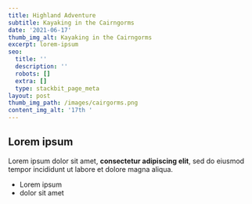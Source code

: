 ```yaml
---
title: Highland Adventure
subtitle: Kayaking in the Cairngorms
date: '2021-06-17'
thumb_img_alt: Kayaking in the Cairngorms
excerpt: lorem-ipsum
seo:
  title: ''
  description: ''
  robots: []
  extra: []
  type: stackbit_page_meta
layout: post
thumb_img_path: /images/cairgorms.png
content_img_alt: '17th '
---
```

## Lorem ipsum

Lorem ipsum dolor sit amet, **consectetur adipiscing elit**, sed do eiusmod tempor incididunt ut labore et dolore magna aliqua.

- Lorem ipsum
- dolor sit amet